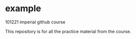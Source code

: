 # example
101221 imperial github course

This repository is for all the practice material from the course.
